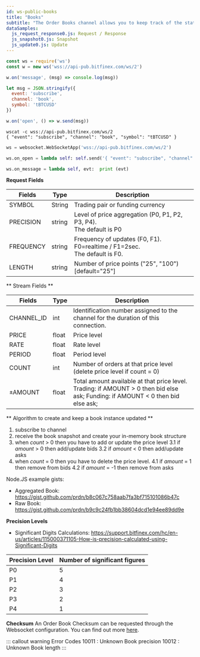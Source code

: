 ```yaml
---
id: ws-public-books
title: "Books"
subtitle: "The Order Books channel allows you to keep track of the state of the Bitfinex order book. It is provided on a price aggregated basis with customizable precision. Upon connecting, you will receive a snapshot of the book followed by updates for any changes to the state of the book."
dataSamples:
  js_request_response0.js: Request / Response
  js_snapshot0.js: Snapshot
  js_update0.js: Update
---
```

```javascript [1590649447409001-javascript]
const ws = require('ws')
const w = new ws('wss://api-pub.bitfinex.com/ws/2')

w.on('message', (msg) => console.log(msg))

let msg = JSON.stringify({ 
  event: 'subscribe', 
  channel: 'book', 
  symbol: 'tBTCUSD' 
})

w.on('open', () => w.send(msg))
```

```shell [1590649447409001-shell]
wscat -c wss://api-pub.bitfinex.com/ws/2
{ "event": "subscribe", "channel": "book", "symbol": "tBTCUSD" }

```

```python [1590649447409001-python]
ws = websocket.WebSocketApp('wss://api-pub.bitfinex.com/ws/2')

ws.on_open = lambda self: self.send('{ "event": "subscribe", "channel": "book", "symbol": "tBTCUSD"}')

ws.on_message = lambda self, evt:  print (evt)
```

**Request Fields**

Fields | Type | Description
--- | --- | ---
SYMBOL | String | Trading pair or funding currency
PRECISION | string | Level of price aggregation (P0, P1, P2, P3, P4).<br>The default is P0
FREQUENCY | string | Frequency of updates (F0, F1).<br>F0=realtime / F1=2sec.<br>The default is F0.
LENGTH | string | Number of price points ("25", "100") [default="25"]

** Stream Fields **

Fields | Type | Description
--- | --- | ---
CHANNEL_ID | int | Identification number assigned to the channel for the duration of this connection.
PRICE | float | Price level
RATE | float | Rate level
PERIOD | float | Period level
COUNT | int | Number of orders at that price level (delete price level if count = 0)
±AMOUNT | float | Total amount available at that price level. Trading: if AMOUNT > 0 then bid else ask; Funding: if AMOUNT < 0 then bid else ask;

** Algorithm to create and keep a book instance updated **

1. subscribe to channel
2. receive the book snapshot and create your in-memory book structure
3. when *count* > 0 then you have to add or update the price level
3.1 if *amount* > 0 then add/update bids
3.2 if *amount* < 0 then add/update asks
4. when *count* = 0 then you have to delete the price level.
4.1 if *amount* = 1 then remove from bids
4.2 if *amount* = -1 then remove from asks

Node.JS example gists:
* Aggregated Book: https://gist.github.com/prdn/b8c067c758aab7fa3bf715101086b47c
* Raw Book: https://gist.github.com/prdn/b9c9c24fb1bb38604dcd1e94ee89dd9e

**Precision Levels**
* Significant Digits Calculations: https://support.bitfinex.com/hc/en-us/articles/115000371105-How-is-precision-calculated-using-Significant-Digits

Precision Level | Number of significant figures
--- | ---
P0 | 5
P1 | 4
P2 | 3
P3 | 2
P4 | 1

**Checksum**
An Order Book Checksum can be requested through the Websocket configuration. You can find out more [here](https://docs.bitfinex.com/docs/ws-general#section-configuration).



::: callout warning Error Codes
10011 : Unknown Book precision
10012 : Unknown Book length
:::
